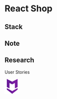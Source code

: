 # React Shop

## Stack 


## Note 

## Research

User Stories

![diagram 1](https://github.com/adam-p/markdown-here/raw/master/src/common/images/icon48.png "Logo Title Text 1")




